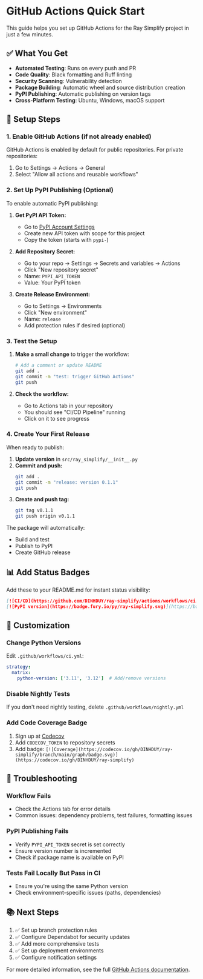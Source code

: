 # GitHub Actions Quick Start

This guide helps you set up GitHub Actions for the Ray Simplify project in just a few minutes.

## ✅ What You Get

- **Automated Testing**: Runs on every push and PR
- **Code Quality**: Black formatting and Ruff linting
- **Security Scanning**: Vulnerability detection
- **Package Building**: Automatic wheel and source distribution creation
- **PyPI Publishing**: Automatic publishing on version tags
- **Cross-Platform Testing**: Ubuntu, Windows, macOS support

## 🚀 Setup Steps

### 1. Enable GitHub Actions (if not already enabled)

GitHub Actions is enabled by default for public repositories. For private repositories:
1. Go to Settings → Actions → General
2. Select "Allow all actions and reusable workflows"

### 2. Set Up PyPI Publishing (Optional)

To enable automatic PyPI publishing:

1. **Get PyPI API Token:**
   - Go to [PyPI Account Settings](https://pypi.org/manage/account/token/)
   - Create new API token with scope for this project
   - Copy the token (starts with `pypi-`)

2. **Add Repository Secret:**
   - Go to your repo → Settings → Secrets and variables → Actions
   - Click "New repository secret"
   - Name: `PYPI_API_TOKEN`
   - Value: Your PyPI token

3. **Create Release Environment:**
   - Go to Settings → Environments
   - Click "New environment"
   - Name: `release`
   - Add protection rules if desired (optional)

### 3. Test the Setup

1. **Make a small change** to trigger the workflow:
   ```bash
   # Add a comment or update README
   git add .
   git commit -m "test: trigger GitHub Actions"
   git push
   ```

2. **Check the workflow:**
   - Go to Actions tab in your repository
   - You should see "CI/CD Pipeline" running
   - Click on it to see progress

### 4. Create Your First Release

When ready to publish:

1. **Update version** in `src/ray_simplify/__init__.py`
2. **Commit and push:**
   ```bash
   git add .
   git commit -m "release: version 0.1.1"
   git push
   ```
3. **Create and push tag:**
   ```bash
   git tag v0.1.1
   git push origin v0.1.1
   ```

The package will automatically:
- Build and test
- Publish to PyPI
- Create GitHub release

## 📊 Add Status Badges

Add these to your README.md for instant status visibility:

```markdown
[![CI/CD](https://github.com/DINHDUY/ray-simplify/actions/workflows/ci.yml/badge.svg)](https://github.com/DINHDUY/ray-simplify/actions/workflows/ci.yml)
[![PyPI version](https://badge.fury.io/py/ray-simplify.svg)](https://badge.fury.io/py/ray-simplify)
```

## 🔧 Customization

### Change Python Versions

Edit `.github/workflows/ci.yml`:
```yaml
strategy:
  matrix:
    python-version: ['3.11', '3.12']  # Add/remove versions
```

### Disable Nightly Tests

If you don't need nightly testing, delete `.github/workflows/nightly.yml`

### Add Code Coverage Badge

1. Sign up at [Codecov](https://codecov.io)
2. Add `CODECOV_TOKEN` to repository secrets
3. Add badge: `[![Coverage](https://codecov.io/gh/DINHDUY/ray-simplify/branch/main/graph/badge.svg)](https://codecov.io/gh/DINHDUY/ray-simplify)`

## 🐛 Troubleshooting

### Workflow Fails
- Check the Actions tab for error details
- Common issues: dependency problems, test failures, formatting issues

### PyPI Publishing Fails
- Verify `PYPI_API_TOKEN` secret is set correctly
- Ensure version number is incremented
- Check if package name is available on PyPI

### Tests Fail Locally But Pass in CI
- Ensure you're using the same Python version
- Check environment-specific issues (paths, dependencies)

## 📚 Next Steps

1. ✅ Set up branch protection rules
2. ✅ Configure Dependabot for security updates
3. ✅ Add more comprehensive tests
4. ✅ Set up deployment environments
5. ✅ Configure notification settings

For more detailed information, see the full [GitHub Actions documentation](.github/README.md).
